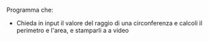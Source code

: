 Programma che:
- Chieda in input il valore del raggio di una circonferenza e calcoli il perimetro e l'area, e stamparli a  a video 